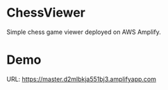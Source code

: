 # ChessViewer
Simple chess game viewer deployed on AWS Amplify.
# Demo
URL: https://master.d2mlbkja551bj3.amplifyapp.com
